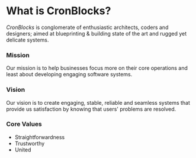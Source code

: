# What is CronBlocks?
*CronBlocks* is conglomerate of enthusiastic architects, coders and designers; aimed at blueprinting & building state of the art and rugged yet delicate systems.




### Mission
Our mission is to help businesses focus more on their core operations and least about developing engaging software systems.




### Vision
Our vision is to create engaging, stable, reliable and seamless systems that provide us satisfaction by knowing that users' problems are resolved.




### Core Values
  - Straightforwardness
  - Trustworthy
  - United

